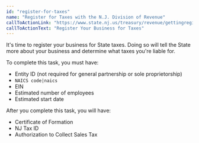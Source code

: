 ```yaml
---
id: "register-for-taxes"
name: "Register for Taxes with the N.J. Division of Revenue"
callToActionLink: "https://www.state.nj.us/treasury/revenue/gettingregistered.shtml"
callToActionText: "Register Your Business for Taxes"
---
```


It's time to register your business for State taxes. Doing so will tell the State more about your business and determine what taxes you're liable for.

To complete this task, you must have:
- Entity ID (not required for general partnership or sole proprietorship)
- `NAICS code|naics`
- EIN
- Estimated number of employees
- Estimated start date

After you complete this task, you will have:
- Certificate of Formation
- NJ Tax ID
- Authorization to Collect Sales Tax
